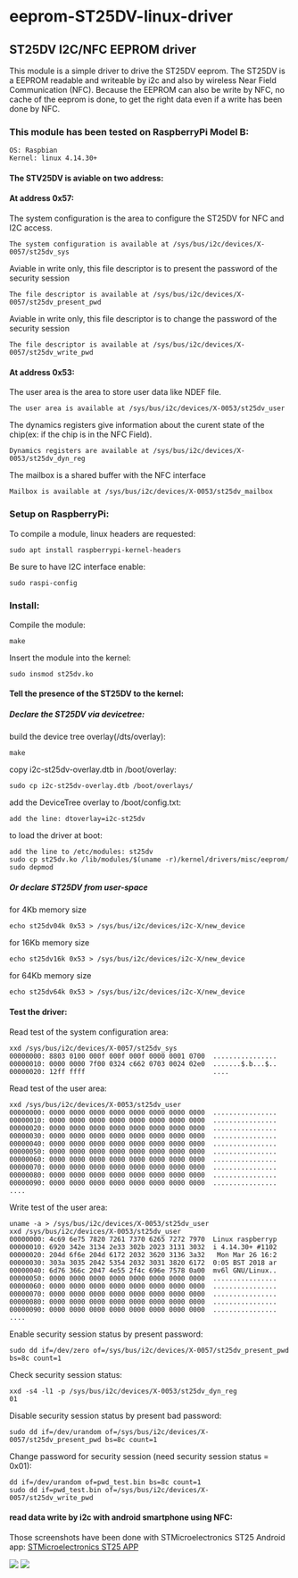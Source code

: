 # eeprom-ST25DV-linux-driver

## ST25DV I2C/NFC EEPROM driver

This module is a simple driver to drive the ST25DV eeprom. The ST25DV is a EEPROM
readable and writeable by i2c and also by wireless Near Field Communication (NFC). 
Because the EEPROM can also be write by NFC, no cache of the eeprom is done, to get 
the right data even if a write has been done by NFC.

### This module has been tested on RaspberryPi Model B:
	
	OS: Raspbian
	Kernel: linux 4.14.30+

#### The STV25DV is aviable on two address:
#### At address 0x57:

The system configuration is the area to configure the ST25DV for NFC and I2C access.

	The system configuration is available at /sys/bus/i2c/devices/X-0057/st25dv_sys

Aviable in write only, this file descriptor is to present the password of the security session

	The file descriptor is available at /sys/bus/i2c/devices/X-0057/st25dv_present_pwd

Aviable in write only, this file descriptor is to change the password of the security session

	The file descriptor is available at /sys/bus/i2c/devices/X-0057/st25dv_write_pwd

#### At address 0x53:

The user area is the area to store user data like NDEF file.

	The user area is available at /sys/bus/i2c/devices/X-0053/st25dv_user

The dynamics registers give information about the curent state of the chip(ex: if the chip is in the NFC Field).

	Dynamics registers are available at /sys/bus/i2c/devices/X-0053/st25dv_dyn_reg

The mailbox is a shared buffer with the NFC interface

	Mailbox is available at /sys/bus/i2c/devices/X-0053/st25dv_mailbox

### Setup on RaspberryPi:

To compile a module, linux headers are requested:

	sudo apt install raspberrypi-kernel-headers

Be sure to have I2C interface enable:

	sudo raspi-config

### Install:

Compile the module:

	make

Insert the module into the kernel:

	sudo insmod st25dv.ko

#### Tell the presence of the ST25DV to the kernel:
##### Declare the ST25DV via devicetree:

build the device tree overlay(/dts/overlay):

	make

copy i2c-st25dv-overlay.dtb in /boot/overlay:

	sudo cp i2c-st25dv-overlay.dtb /boot/overlays/

add the	DeviceTree overlay to /boot/config.txt:	

	add the	line: dtoverlay=i2c-st25dv
	
to load the driver at boot:

	add the line to /etc/modules: st25dv
	sudo cp st25dv.ko /lib/modules/$(uname -r)/kernel/drivers/misc/eeprom/
	sudo depmod

##### Or declare ST25DV from user-space

for 4Kb memory size

	echo st25dv04k 0x53 > /sys/bus/i2c/devices/i2c-X/new_device

for 16Kb memory size

	echo st25dv16k 0x53 > /sys/bus/i2c/devices/i2c-X/new_device

for 64Kb memory size

	echo st25dv64k 0x53 > /sys/bus/i2c/devices/i2c-X/new_device

#### Test the driver:

Read test of the system configuration area:

	xxd /sys/bus/i2c/devices/X-0057/st25dv_sys
	00000000: 8803 0100 000f 000f 000f 0000 0001 0700  ................
	00000010: 0000 0000 7f00 0324 c662 0703 0024 02e0  .......$.b...$..
	00000020: 12ff ffff                                ....

Read test of the user area:

	xxd /sys/bus/i2c/devices/X-0053/st25dv_user
	00000000: 0000 0000 0000 0000 0000 0000 0000 0000  ................
	00000010: 0000 0000 0000 0000 0000 0000 0000 0000  ................
	00000020: 0000 0000 0000 0000 0000 0000 0000 0000  ................
	00000030: 0000 0000 0000 0000 0000 0000 0000 0000  ................
	00000040: 0000 0000 0000 0000 0000 0000 0000 0000  ................
	00000050: 0000 0000 0000 0000 0000 0000 0000 0000  ................
	00000060: 0000 0000 0000 0000 0000 0000 0000 0000  ................
	00000070: 0000 0000 0000 0000 0000 0000 0000 0000  ................
	00000080: 0000 0000 0000 0000 0000 0000 0000 0000  ................
	00000090: 0000 0000 0000 0000 0000 0000 0000 0000  ................
	....

Write test of the user area:

	uname -a > /sys/bus/i2c/devices/X-0053/st25dv_user	
	xxd /sys/bus/i2c/devices/X-0053/st25dv_user
	00000000: 4c69 6e75 7820 7261 7370 6265 7272 7970  Linux raspberryp
	00000010: 6920 342e 3134 2e33 302b 2023 3131 3032  i 4.14.30+ #1102
	00000020: 204d 6f6e 204d 6172 2032 3620 3136 3a32   Mon Mar 26 16:2
	00000030: 303a 3035 2042 5354 2032 3031 3820 6172  0:05 BST 2018 ar
	00000040: 6d76 366c 2047 4e55 2f4c 696e 7578 0a00  mv6l GNU/Linux..
	00000050: 0000 0000 0000 0000 0000 0000 0000 0000  ................
	00000060: 0000 0000 0000 0000 0000 0000 0000 0000  ................
	00000070: 0000 0000 0000 0000 0000 0000 0000 0000  ................
	00000080: 0000 0000 0000 0000 0000 0000 0000 0000  ................
	00000090: 0000 0000 0000 0000 0000 0000 0000 0000  ................
	....

Enable security session status by present password:

	sudo dd if=/dev/zero of=/sys/bus/i2c/devices/X-0057/st25dv_present_pwd bs=8c count=1

Check security session status:

	xxd -s4 -l1 -p /sys/bus/i2c/devices/X-0053/st25dv_dyn_reg
	01

Disable security session status by present bad password:

	sudo dd if=/dev/urandom of=/sys/bus/i2c/devices/X-0057/st25dv_present_pwd bs=8c count=1

Change password for security session (need security session status = 0x01):

	dd if=/dev/urandom of=pwd_test.bin bs=8c count=1
	sudo dd if=pwd_test.bin of=/sys/bus/i2c/devices/X-0057/st25dv_write_pwd

#### read data write by i2c with android smartphone using NFC:

Those screenshots have been done with STMicroelectronics ST25 Android app:
[STMicroelectronics ST25 APP](https://play.google.com/store/apps/details?id=com.st.st25nfc)

![](https://github.com/2pecshy/eeprom-ST25DV-linux-driver/raw/master/res/android1.png) ![](https://github.com/2pecshy/eeprom-ST25DV-linux-driver/raw/master/res/android%203.png)
